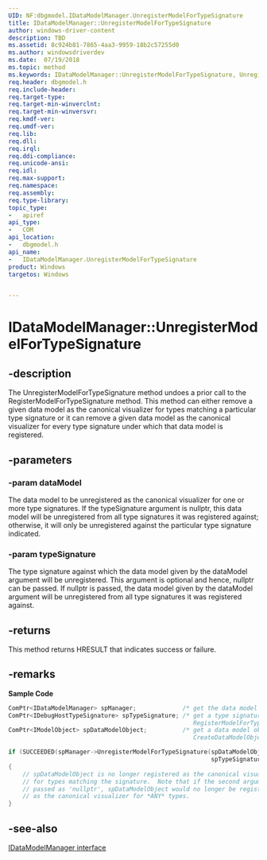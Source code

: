 ```yaml
---
UID: NF:dbgmodel.IDataModelManager.UnregisterModelForTypeSignature
title: IDataModelManager::UnregisterModelForTypeSignature
author: windows-driver-content
description: TBD
ms.assetid: 8c924b81-7865-4aa3-9959-18b2c57255d0
ms.author: windowsdriverdev
ms.date:  07/19/2018
ms.topic: method
ms.keywords: IDataModelManager::UnregisterModelForTypeSignature, UnregisterModelForTypeSignature, IDataModelManager.UnregisterModelForTypeSignature, IDataModelManager::UnregisterModelForTypeSignature, IDataModelManager.UnregisterModelForTypeSignature
req.header: dbgmodel.h
req.include-header:
req.target-type:
req.target-min-winverclnt:
req.target-min-winversvr:
req.kmdf-ver:
req.umdf-ver:
req.lib:
req.dll:
req.irql: 
req.ddi-compliance:
req.unicode-ansi:
req.idl:
req.max-support:
req.namespace:
req.assembly:
req.type-library: 
topic_type: 
-	apiref
api_type: 
-	COM
api_location: 
-	dbgmodel.h
api_name: 
-	IDataModelManager.UnregisterModelForTypeSignature
product: Windows
targetos: Windows


---
```


# IDataModelManager::UnregisterModelForTypeSignature


## -description

The UnregisterModelForTypeSignature method undoes a prior call to the RegisterModelForTypeSignature method. This method can either remove a given data model as the canonical visualizer for types matching a particular type signature or it can remove a given data model as the canonical visualizer for every type signature under which that data model is registered. 

## -parameters

### -param dataModel
The data model to be unregistered as the canonical visualizer for one or more type signatures. If the typeSignature argument is nullptr, this data model will be unregistered from all type signatures it was registered against; otherwise, it will only be unregistered against the particular type signature indicated.

### -param typeSignature
The type signature against which the data model given by the dataModel argument will be unregistered. This argument is optional and hence, nullptr can be passed. If nullptr is passed, the data model given by the dataModel argument will be unregistered from all type signatures it was registered against.



## -returns
This method returns HRESULT that indicates success or failure.

## -remarks

**Sample Code**

```cpp
ComPtr<IDataModelManager> spManager;             /* get the data model manager */
ComPtr<IDebugHostTypeSignature> spTypeSignature; /* get a type signature (see
                                                    RegisterModelForTypeSignature) */
ComPtr<IModelObject> spDataModelObject;          /* get a data model object (see
                                                    CreateDataModelObject) */

if (SUCCEEDED(spManager->UnregisterModelForTypeSignature(spDataModelObject.Get(),
                                                         spTypeSignature.Get())))
{
    // spDataModelObject is no longer registered as the canonical visualizer
    // for types matching the signature.  Note that if the second argument were 
    // passed as 'nullptr', spDataModelObject would no longer be registered 
    // as the canonical visualizer for *ANY* types.
}
```

## -see-also

[IDataModelManager interface](nn-dbgmodel-idatamodelmanager.md)